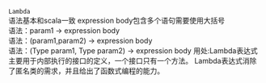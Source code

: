 `Lambda`  
语法基本和scala一致 expression body包含多个语句需要使用大括号  
语法：param1 -> expression body  
语法：(param1,param2) -> expression body  
语法：(Type param1, Type param2) -> expression body
用处:Lambda表达式主要用于内部执行的接口的定义，一个接口只有一个方法。 Lambda表达式消除了匿名类的需求，并且给出了函数式编程的能力。




